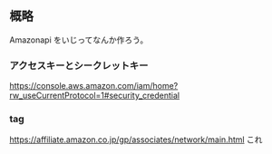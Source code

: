 ## 概略
Amazonapi をいじってなんか作ろう。

### アクセスキーとシークレットキー
https://console.aws.amazon.com/iam/home?rw_useCurrentProtocol=1#security_credential

### tag
https://affiliate.amazon.co.jp/gp/associates/network/main.html
これ